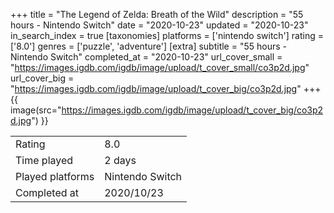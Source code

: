 +++
title = "The Legend of Zelda: Breath of the Wild"
description = "55 hours - Nintendo Switch"
date = "2020-10-23"
updated = "2020-10-23"
in_search_index = true
[taxonomies]
platforms = ['nintendo switch']
rating = ['8.0']
genres = ['puzzle', 'adventure']
[extra]
subtitle = "55 hours - Nintendo Switch"
completed_at = "2020-10-23"
url_cover_small = "https://images.igdb.com/igdb/image/upload/t_cover_small/co3p2d.jpg"
url_cover_big = "https://images.igdb.com/igdb/image/upload/t_cover_big/co3p2d.jpg"
+++
{{ image(src="https://images.igdb.com/igdb/image/upload/t_cover_big/co3p2d.jpg") }}

|              |            |
| ------------ | ---------- |
| Rating       | 8.0 |
| Time played  | 2 days |
| Played platforms    | Nintendo Switch |
| Completed at | 2020/10/23 |


